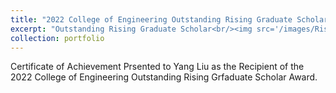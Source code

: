 ```yaml
---
title: "2022 College of Engineering Outstanding Rising Graduate Scholar"
excerpt: "Outstanding Rising Graduate Scholar<br/><img src='/images/Rising Scholar.pdf'>"
collection: portfolio
---
```


Certificate of Achievement Prsented to Yang Liu as the Recipient of the 2022 College of Engineering Outstanding Rising Grfaduate Scholar Award. 
